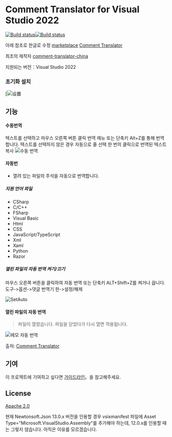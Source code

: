 # Comment Translator for Visual Studio 2022

[![Build status](https://dev.azure.com/netcorevip/BuildsGit/_apis/build/status/comment-translator-china-CI)](https://dev.azure.com/netcorevip/BuildsGit/_build/latest?definitionId=9)[![Build status](https://ci.appveyor.com/api/projects/status/j2dx6u8lpwwi75gn?svg=true)](https://ci.appveyor.com/project/corevip/comment-translator-china)

아래 참조로 한글로 수정
[marketplace](https://marketplace.visualstudio.com/items?itemName=Hikari.CommentTranslator64)
[Comment Translator](https://marketplace.visualstudio.com/items?itemName=NguynThunTan.CommentTranslator)

최초의 제작자 
[comment-translator-china](https://github.com/netcorevip/comment-translator-china)

지원되는 버전：Visual Studio 2022


### 초기화 설치

[![设置](Images/Options.png)


## 기능

#### 수동번역

텍스트를 선택하고 마우스 오른쪽 버튼 클릭 번역 메뉴 또는 단축키 Alt+Z를 통해 번역합니다.
텍스트를 선택하지 않은 경우 자동으로 줄 선택
한 번의 클릭으로 번역된 텍스트 복사
![수동 번역](Images/Auto-Selecte-Line.gif)



#### 자동번

- 열려 있는 파일의 주석을 자동으로 번역합니다.

##### 지원 언어 파일

- CSharp
- C/C++
- FSharp
- Visual Basic
- Html
- CSS
- JavaScript/TypeScript
- Xml
- Xaml
- Python
- Razor

##### 열린 파일의 자동 번역 켜기/끄기

마우스 오른쪽 버튼을 클릭하여 자동 번역 또는 단축키 ALT+Shift+Z를 켜거나 끕니다.
도구->옵션->댓글 번역기 한->설정/해제

![SetAuto](Images/SetAuto.gif)



#### 열린 파일의 자동 번역

> 파일이 열렸습니다. 파일을 닫았다가 다시 열면 적용됩니다.

![메모 자동 번역](Images/Auto-File-translate.gif)




출처: [Comment Translator](<https://marketplace.visualstudio.com/items?itemName=NguynThunTan.CommentTranslator>)



## 기여

이 프로젝트에 기여하고 싶다면 [가이드라인](CONTRIBUTING.md)。을 참고해주세요.

## License

[Apache 2.0](LICENSE.txt)

현재 Newtonsoft.Json 13.0.x 버전을 인용할 경우 vsixmanifest 파일에 Asset Type="Microsoft.VisualStudio.Assembly"를 추가해야 하는데, 12.0.x를 인용할 때는 그렇지 않습니다. 아직은 이유를 모르겠습니다.
